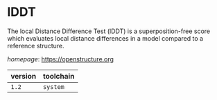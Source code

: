 # lDDT

The local Distance Difference Test (lDDT) is a superposition-free score which evaluates local distance differences in a model compared to a reference structure.

*homepage*: <https://openstructure.org>

version | toolchain
--------|----------
``1.2`` | ``system``
